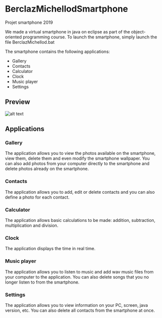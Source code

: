 # BerclazMichellodSmartphone
Projet smartphone 2019



We made a virtual smartphone in java on eclipse as part of the object-oriented programming course.
To launch the smartphone, simply launch the file BerclazMichellod.bat 

The smartphone contains the following applications:

- Gallery
- Contacts
- Calculator
- Clock
- Music player
- Settings

## Preview

![alt text](C:\Users\brice\git\BerclazMichellodSmartphone\ProjectSmartphone_BriceBerclazSamuelMichellod\images\demo\Preview.png "")

## Applications
### Gallery
The application allows you to view the photos available on the smartphone, view them, delete them and even modify the smartphone wallpaper.
You can also add photos from your computer directly to the smartphone and delete photos already on the smartphone.

### Contacts
The application allows you to add, edit or delete contacts and you can also define a photo for each contact.

### Calculator
The application allows basic calculations to be made: addition, subtraction, multiplication and division.

### Clock
The application displays the time in real time.

### Music player
The application allows you to listen to music and add wav music files from your computer to the application.
You can also delete songs that you no longer listen to from the smartphone.

### Settings
The application allows you to view information on your PC, screen, java version, etc. You can also delete all contacts from the smartphone at once.